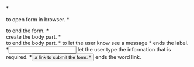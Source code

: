 *<form> to open form in browser.
*</form> to end the form.
*<div> create the body part.
*</div> to end the body part.
*<label> to let the user know see a message
*</label> ends the label.
*<input> let the user type the information that is required.
*<button type="submit"> a link to submit the form.
*</button> ends the word link.
